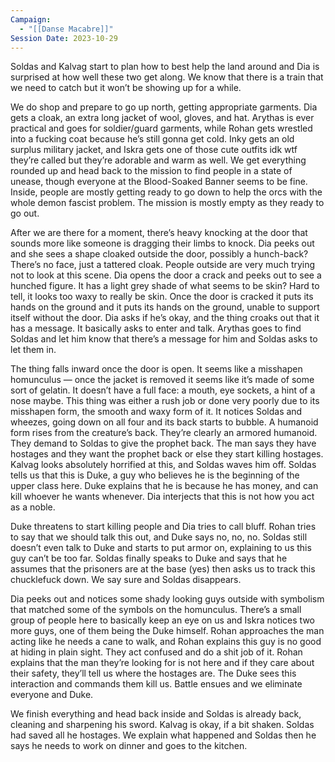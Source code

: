 ```yaml
---
Campaign:
  - "[[Danse Macabre]]"
Session Date: 2023-10-29
---
```

Soldas and Kalvag start to plan how to best help the land around and Dia is surprised at how well these two get along. We know that there is a train that we need to catch but it won’t be showing up for a while.

We do shop and prepare to go up north, getting appropriate garments. Dia gets a cloak, an extra long jacket of wool, gloves, and hat. Arythas is ever practical and goes for soldier/guard garments, while Rohan gets wrestled into a fucking coat because he’s still gonna get cold. Inky gets an old surplus military jacket, and Iskra gets one of those cute outfits idk wtf they’re called but they’re adorable and warm as well. We get everything rounded up and head back to the mission to find people in a state of unease, though everyone at the Blood-Soaked Banner seems to be fine. Inside, people are mostly getting ready to go down to help the orcs with the whole demon fascist problem. The mission is mostly empty as they ready to go out.

After we are there for a moment, there’s heavy knocking at the door that sounds more like someone is dragging their limbs to knock. Dia peeks out and she sees a shape cloaked outside the door, possibly a hunch-back? There’s no face, just a tattered cloak. People outside are very much trying not to look at this scene. Dia opens the door a crack and peeks out to see a hunched figure. It has a light grey shade of what seems to be skin? Hard to tell, it looks too waxy to really be skin. Once the door is cracked it puts its hands on the ground and it puts its hands on the ground, unable to support itself without the door. Dia asks if he’s okay, and the thing croaks out that it has a message. It basically asks to enter and talk. Arythas goes to find Soldas and let him know that there’s a message for him and Soldas asks to let them in.

The thing falls inward once the door is open. It seems like a misshapen homunculus — once the jacket is removed it seems like it’s made of some sort of gelatin. It doesn’t have a full face: a mouth, eye sockets, a hint of a nose maybe. This thing was either a rush job or done very poorly due to its misshapen form, the smooth and waxy form of it. It notices Soldas and wheezes, going down on all four and its back starts to bubble. A humanoid form rises from the creature’s back. They’re clearly an armored humanoid. They demand to Soldas to give the prophet back. The man says they have hostages and they want the prophet back or else they start killing hostages. Kalvag looks absolutely horrified at this, and Soldas waves him off. Soldas tells us that this is Duke, a guy who believes he is the beginning of the upper class here. Duke explains that he is because he has money, and can kill whoever he wants whenever. Dia interjects that this is not how you act as a noble.

Duke threatens to start killing people and Dia tries to call bluff. Rohan tries to say that we should talk this out, and Duke says no, no, no. Soldas still doesn’t even talk to Duke and starts to put armor on, explaining to us this guy can’t be too far. Soldas finally speaks to Duke and says that he assumes that the prisoners are at the base (yes) then asks us to track this chucklefuck down. We say sure and Soldas disappears.

Dia peeks out and notices some shady looking guys outside with symbolism that matched some of the symbols on the homunculus. There’s a small group of people here to basically keep an eye on us and Iskra notices two more guys, one of them being the Duke himself. Rohan approaches the man acting like he needs a cane to walk, and Rohan explains this guy is no good at hiding in plain sight. They act confused and do a shit job of it. Rohan explains that the man they’re looking for is not here and if they care about their safety, they’ll tell us where the hostages are. The Duke sees this interaction and commands them kill us. Battle ensues and we eliminate everyone and Duke.

We finish everything and head back inside and Soldas is already back, cleaning and sharpening his sword. Kalvag is okay, if a bit shaken. Soldas had saved all he hostages. We explain what happened and Soldas then he says he needs to work on dinner and goes to the kitchen.